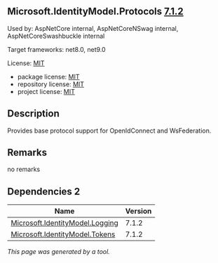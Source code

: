 Microsoft.IdentityModel.Protocols [7.1.2](https://www.nuget.org/packages/Microsoft.IdentityModel.Protocols/7.1.2)
--------------------

Used by: AspNetCore internal, AspNetCoreNSwag internal, AspNetCoreSwashbuckle internal

Target frameworks: net8.0, net9.0

License: [MIT](../../../../licenses/mit) 

- package license: [MIT](https://licenses.nuget.org/MIT) 
- repository license: [MIT](https://github.com/AzureAD/azure-activedirectory-identitymodel-extensions-for-dotnet) 
- project license: [MIT](https://github.com/AzureAD/azure-activedirectory-identitymodel-extensions-for-dotnet) 

Description
-----------
Provides base protocol support for OpenIdConnect and WsFederation.

Remarks
-----------
no remarks


Dependencies 2
-----------

|Name|Version|
|----------|:----|
|[Microsoft.IdentityModel.Logging](../../../../packages/nuget.org/microsoft.identitymodel.logging/7.1.2)|7.1.2|
|[Microsoft.IdentityModel.Tokens](../../../../packages/nuget.org/microsoft.identitymodel.tokens/7.1.2)|7.1.2|

*This page was generated by a tool.*
